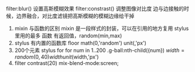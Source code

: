 filter:blur() 设置高斯模糊效果
filter:constrast() 调整图像对比度
边与边接触的时候，边界融合，对比度滤镜把高斯模糊的模糊边缘给干掉

1. mixin 与函数的区别
   mixin 是一段样式的封装，可以在引用的地方复用 stylus里用的最多
   函数 有返回值，random(min,max)
2. stylus 有内置的函数库
   floor math(0,'random')
   unit(,'px')
3. 200个元素 stylus for
   for num in 1..200
        .g-ball:nth-child({num})
        $width = random(0,40)
        width unit($width,'px')
4. filter contrast(20)
   mix-blend-mode:screen;